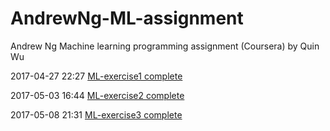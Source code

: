 # AndrewNg-ML-assignment
Andrew Ng Machine learning programming assignment (Coursera) by Quin Wu


2017-04-27 22:27  [ML-exercise1 complete](https://github.com/Aemonwk/AndrewNg-ML-exercise/tree/master/machine-learning-ex1)

2017-05-03 16:44  [ML-exercise2 complete](https://github.com/Aemonwk/AndrewNg-ML-exercise/tree/master/machine-learning-ex2)

2017-05-08 21:31  [ML-exercise3 complete](https://github.com/Aemonwk/AndrewNg-ML-exercise/tree/master/machine-learning-ex3)

